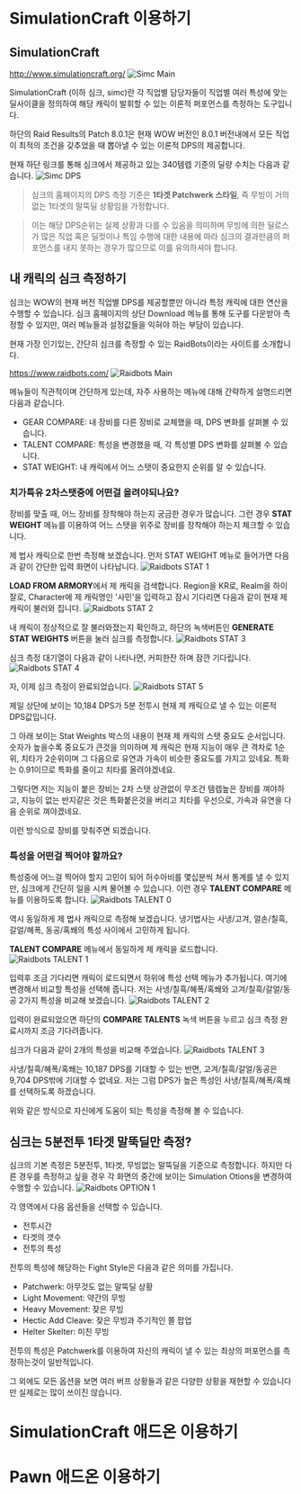 # SimulationCraft 이용하기

## SimulationCraft
http://www.simulationcraft.org/
![Simc Main](simc-main.png)

SimulationCraft (이하 심크, simc)란 각 직업별 담당자들이 직업별 여러 특성에 맞는 딜사이클을 정의하여 해당 캐릭이 발휘할 수 있는 이론적 퍼포먼스를 측정하는 도구입니다.

하단의 Raid Results의 Patch 8.0.1은 현재 WOW 버전인 8.0.1 버전내에서 모든 직업이 최적의 조건을 갖추었을 때 뽑아낼 수 있는 이론적 DPS의 제공합니다.

현재 하단 링크를 통해 심크에서 제공하고 있는 340템렙 기준의 딜량 수치는 다음과 같습니다.
![Simc DPS](simc-dps-curr.png)

> 심크의 홈페이지의 DPS 측정 기준은 **1타겟 Patchwerk 스타일**, 즉 무빙이 거의 없는 1타겟의 말뚝딜 상황임을 가정합니다.

> 이는 해당 DPS순위는 실제 상황과 다를 수 있음을 의미하며 무빙에 의한 딜로스가 많은 직업 혹은 딜컷이나 특임 수행에 대한 내용에 따라 심크의 결과만큼의 퍼포먼스를 내지 못하는 경우가 많으므로 이를 유의하셔야 합니다.

## 내 캐릭의 심크 측정하기
심크는 WOW의 현재 버전 직업별 DPS를 제공할뿐만 아니라 특정 캐릭에 대한 연산을 수행할 수 있습니다. 심크 홈페이지의 상단 Download 메뉴를 통해 도구를 다운받아 측정할 수 있지만, 여러 메뉴들과 설정값들을 익혀야 하는 부담이 있습니다.

현재 가장 인기있는, 간단히 심크를 측정할 수 있는 RaidBots이라는 사이트를 소개합니다.

https://www.raidbots.com/
![Raidbots Main](raidbots-main.png)

메뉴들이 직관적이며 간단하게 있는데, 자주 사용하는 메뉴에 대해 간략하게 설명드리면 다음과 같습니다.
- GEAR COMPARE: 내 장비를 다른 장비로 교체했을 때, DPS 변화를 살펴볼 수 있습니다.
- TALENT COMPARE: 특성을 변경했을 때, 각 특성별 DPS 변화를 살펴볼 수 있습니다.
- STAT WEIGHT: 내 캐릭에서 어느 스탯이 중요한지 순위를 알 수 있습니다.

### 치가특유 2차스탯중에 어떤걸 올려야되나요?
장비를 맞출 때, 어느 장비를 장착해야 하는지 궁금한 경우가 많습니다. 그런 경우 **STAT WEIGHT** 메뉴를 이용하여 어느 스탯을 위주로 장비를 장착해야 하는지 체크할 수 있습니다.

제 법사 캐릭으로 한번 측정해 보겠습니다. 먼저 STAT WEIGHT 메뉴로 들어가면 다음과 같이 간단한 입력 화면이 나타납니다.
![Raidbots STAT 1](raidbots-stat-1.png)

**LOAD FROM ARMORY**에서 제 캐릭을 검색합니다. Region을 KR로, Realm을 하이잘로, Character에 제 캐릭명인 '사민'을 입력하고 잠시 기다리면 다음과 같이 현재 제 캐릭이 불러와 집니다.
![Raidbots STAT 2](raidbots-stat-2.png)

내 캐릭이 정상적으로 잘 불러와졌는지 확인하고, 하단의 녹색버튼인 **GENERATE STAT WEIGHTS** 버튼을 눌러 심크를 측정합니다.
![Raidbots STAT 3](raidbots-stat-3.png)

심크 측정 대기열이 다음과 같이 나타나면, 커피한잔 하며 잠깐 기다립니다.
![Raidbots STAT 4](raidbots-stat-4.png)

자, 이제 심크 측정이 완료되었습니다.
![Raidbots STAT 5](raidbots-stat-5.png)

제일 상단에 보이는 10,184 DPS가 5분 전투시 현재 제 캐릭으로 낼 수 있는 이론적 DPS값입니다.

그 아래 보이는 Stat Weights 박스의 내용이 현재 제 캐릭의 스탯 중요도 순서입니다.
숫자가 높을수록 중요도가 큰것을 의미하며 제 캐릭은 현재 지능이 매우 큰 격차로 1순위, 치타가 2순위이며 그 다음으로 유연과 가속이 비슷한 중요도를 가지고 있네요.
특화는 0.91이므로 특화를 줄이고 치타를 올려야겠네요.

그렇다면 저는 지능이 붙은 장비는 2차 스탯 상관없이 무조건 템렙높은 장비를 껴야하고, 지능이 없는 반지같은 것은 특화붙은것을 버리고 치타를 우선으로, 가속과 유연을 다음 순위로 껴야겠네요.

이런 방식으로 장비를 맞춰주면 되겠습니다.

### 특성을 어떤걸 찍어야 할까요?
특성중에 어느걸 찍어야 할지 고민이 되어 허수아비를 몇십분씩 쳐서 통계를 낼 수 있지만, 심크에게 간단히 일을 시켜 물어볼 수 있습니다.
이런 경우 **TALENT COMPARE** 메뉴를 이용하도록 합니다.
![Raidbots TALENT 0](raidbots-tal-0.png)

역시 동일하게 제 법사 캐릭으로 측정해 보겠습니다. 냉기법사는 사냉/고겨, 얼손/칠흑, 갈얼/혜폭, 동공/혹쐐의 특성 사이에서 고민하게 됩니다.

**TALENT COMPARE** 메뉴에서 동일하게 제 캐릭을 로드합니다.
![Raidbots TALENT 1](raidbots-tal-1.png)

입력후 조금 기다리면 캐릭이 로드되면서 하위에 특성 선택 메뉴가 추가됩니다. 여기에 변경해서 비교할 특성을 선택해 줍니다.
저는 사냉/칠흑/혜폭/혹쐐와 고겨/칠흑/갈얼/동공 2가지 특성을 비교해 보겠습니다.
![Raidbots TALENT 2](raidbots-tal-2.png)

입력이 완료되었으면 하단의 **COMPARE TALENTS** 녹색 버튼을 누르고 심크 측정 완료시까지 조금 기다려줍니다.

심크가 다음과 같이 2개의 특성을 비교해 주었습니다.
![Raidbots TALENT 3](raidbots-tal-3.png)

사냉/칠흑/혜폭/혹쐐는 10,187 DPS를 기대할 수 있는 반면, 고겨/칠흑/갈얼/동공은 9,704 DPS밖에 기대할 수 없네요.
저는 그럼 DPS가 높은 특성인 사냉/칠흑/혜폭/혹쐐를 선택하도록 하겠습니다.

위와 같은 방식으로 자신에게 도움이 되는 특성을 측정해 볼 수 있습니다.

## 심크는 5분전투 1타겟 말뚝딜만 측정?
심크의 기본 측정은 5분전투, 1타겟, 무빙없는 말뚝딜을 기준으로 측정합니다.
하지만 다른 경우를 측정하고 싶을 경우 각 화면의 중간에 보이는 Simulation Otions을 변경하여 수행할 수 있습니다.
![Raidbots OPTION 1](raidbots-opt-1.png)

각 영역에서 다음 옵션들을 선택할 수 있습니다.
- 전투시간
- 타겟의 갯수
- 전투의 특성

전투의 특성에 해당하는 Fight Style은 다음과 같은 의미를 가집니다.
- Patchwerk: 아무것도 없는 말뚝딜 상황
- Light Movement: 약간의 무빙
- Heavy Movement: 잦은 무빙
- Hectic Add Cleave: 잦은 무빙과 주기적인 쫄 팝업
- Helter Skelter: 미친 무빙

전투의 특성은 Patchwerk를 이용하여 자신의 캐릭이 낼 수 있는 최상의 퍼포먼스를 측정하는것이 일반적입니다.

그 외에도 모든 옵션을 보면 여러 버프 상황들과 같은 다양한 상황을 재현할 수 있습니다만 실제로는 많이 쓰이진 않습니다.

# SimulationCraft 애드온 이용하기

# Pawn 애드온 이용하기
